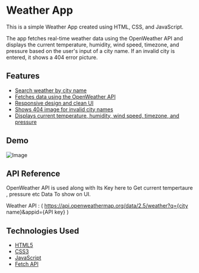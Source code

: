 
# Weather App

This is a simple Weather App created using HTML, CSS, and JavaScript.

The app fetches real-time weather data using the OpenWeather API and displays the current temperature, humidity, wind speed, timezone, and pressure based on the user's input of a city name. If an invalid city is entered, it shows a 404 error picture.



## Features 

 - [Search weather by city name](https://awesomeopensource.com/project/elangosundar/awesome-README-templates)
 - [Fetches data using the OpenWeather API](https://awesomeopensource.com/project/elangosundar/awesome-README-templates)
 - [Responsive design and clean UI](https://awesomeopensource.com/project/elangosundar/awesome-README-templates)
 - [Shows 404 image for invalid city names](https://awesomeopensource.com/project/elangosundar/awesome-README-templates)
 - [Displays current temperature, humidity, wind speed, timezone, and pressure](https://awesomeopensource.com/project/elangosundar/awesome-README-templates)


## Demo

![Image](https://github.com/user-attachments/assets/39dd0ba5-149e-434b-8c3f-41a43bad2bc8)


## API Reference
 OpenWeather API is used along with Its Key here to Get current tempertaure , pressure etc Data To show on UI.

 Weather API : ( https://api.openweathermap.org/data/2.5/weather?q={city name}&appid={API key} ) 

## Technologies Used

 - [HTML5](https://awesomeopensource.com/project/elangosundar/awesome-README-templates)
 - [CSS3](https://awesomeopensource.com/project/elangosundar/awesome-README-templates)
 - [JavaScript](https://awesomeopensource.com/project/elangosundar/awesome-README-templates)
 - [Fetch API](https://awesomeopensource.com/project/elangosundar/awesome-README-templates)
